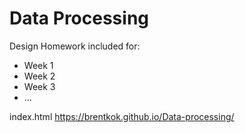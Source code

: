 # Data Processing
Design Homework included for: 
- Week 1
- Week 2
- Week 3
- ...

index.html
https://brentkok.github.io/Data-processing/
